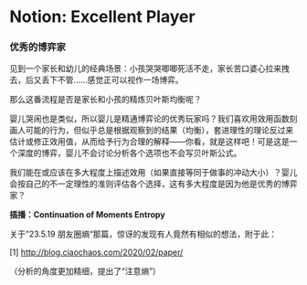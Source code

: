 # Notion: Excellent Player

### 优秀的博弈家

见到一个家长和幼儿的经典场景：小孩哭哭唧唧死活不走，家长苦口婆心拉来拽去，后又丢下不管……感觉正可以视作一场博弈。

那么这番流程是否是家长和小孩的精炼贝叶斯均衡呢？

婴儿哭闹也是类似，所以婴儿是精通博弈论的优秀玩家吗？我们喜欢用效用函数刻画人可能的行为，但似乎总是根据观察到的结果（均衡），套进理性的理论反过来估计或修正效用值，从而给予行为合理的解释——你看，就是这样吧！可是这是一个深度的博弈，婴儿不会讨论分析各个选项也不会写贝叶斯公式。

我们能在或应该在多大程度上描述效用（如果直接等同于做事的冲动大小）？婴儿会按自己的不一定理性的准则评估各个选择，这有多大程度是因为他是优秀的博弈家？

**插播：Continuation of Moments Entropy**

关于”23.5.19 朋友圈熵“那篇，惊讶的发现有人竟然有相似的想法，附于此：

[1] http://blog.ciaochaos.com/2020/02/paper/

（分析的角度更加精细，提出了“注意熵”）
